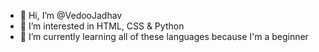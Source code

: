 - 👋 Hi, I’m @VedooJadhav
- 👀 I’m interested in HTML, CSS & Python
- 🌱 I’m currently learning all of these languages because I'm a beginner


<!---
VedooJadhav/VedooJadhav is a ✨ special ✨ repository because its `README.md` (this file) appears on your GitHub profile.
You can click the Preview link to take a look at your changes.
--->

